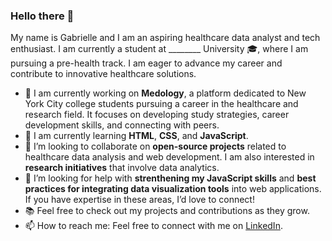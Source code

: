 ### Hello there 👋

My name is Gabrielle and I am an aspiring healthcare data analyst and tech enthusiast. I am currently a student at ________ University 🎓, where I am pursuing a pre-health track. I am eager to advance my career and contribute to innovative healthcare solutions.

- 🔭 I am currently working on **Medology**, a platform dedicated to New York City college students pursuing a career in the healthcare and research field. It focuses on developing study strategies, career development skills, and connecting with peers.
- 🌱 I am currently learning **HTML**, **CSS**, and **JavaScript**. 
- 👯 I’m looking to collaborate on **open-source projects** related to healthcare data analysis and web development. I am also interested in **research initiatives** that involve data analytics.
- 🤔 I’m looking for help with **strenthening my JavaScript skills** and **best practices for integrating data visualization tools** into web applications. If you have expertise in these areas, I’d love to connect!
- 📚 Feel free to check out my projects and contributions as they grow.
- 📫 How to reach me: Feel free to connect with me on [LinkedIn](https://www.linkedin.com/in/gabrielleducran).


